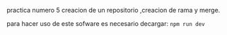 practica numero 5 creacion de un repositorio ,creacion de rama y 
merge.

para hacer uso de este sofware es necesario decargar:
```npm run dev```
